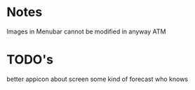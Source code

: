 #  Notes
Images in Menubar cannot be modified in anyway ATM

# TODO's
better appicon
about screen
some kind of forecast
who knows

